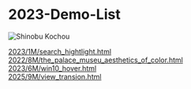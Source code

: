 # 2023-Demo-List

![Shinobu Kochou](https://images4.alphacoders.com/105/thumb-1920-1055056.png)

[2023/1M/search_hightlight.html](http://love.peace.css.adoba.site/2023/1M/search_hightlight.html) <br/>[2022/8M/the_palace_museu_aesthetics_of_color.html](http://love.peace.css.adoba.site/2022/8M/the_palace_museu_aesthetics_of_color.html) <br/>[2023/6M/win10_hover.html](http://love.peace.css.adoba.site/2023/6M/win10_hover.html) <br/>
[2025/9M/view_transion.html](http://love.peace.css.adoba.site/2025/9M/view_transion.html) <br/>